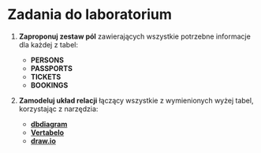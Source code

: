 # Zadania do laboratorium

1. **Zaproponuj zestaw pól** zawierających wszystkie potrzebne informacje dla każdej z tabel:
   - **PERSONS**
   - **PASSPORTS**
   - **TICKETS**
   - **BOOKINGS**

2. **Zamodeluj układ relacji** łączący wszystkie z wymienionych wyżej tabel, korzystając z narzędzia:
   - **[dbdiagram](https://dbdiagram.io/)**
   - **[Vertabelo](https://vertabelo.com/)**
   - **[draw.io](https://app.diagrams.net/)**

